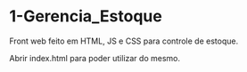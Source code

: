 # 1-Gerencia_Estoque
Front web feito em HTML, JS e CSS para controle de estoque.

Abrir index.html para poder utilizar do mesmo.